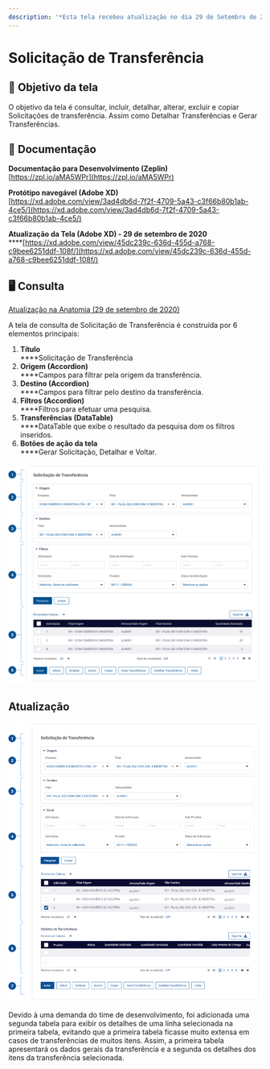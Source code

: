 ```yaml
---
description: '*Esta tela recebeu atualização no dia 29 de Setembro de 2020'
---
```


# Solicitação de Transferência

## 🎯 Objetivo da tela

O objetivo da tela é consultar, incluir, detalhar, alterar, excluir e copiar Solicitações de transferência. Assim como Detalhar Transferências e Gerar Transferências.

## 📝 Documentação

**Documentação para Desenvolvimento (Zeplin)**\
[https://zpl.io/aMA5WPr](https://zpl.io/aMA5WPr)

**Protótipo navegável (Adobe XD)**\
[https://xd.adobe.com/view/3ad4db6d-7f2f-4709-5a43-c3f66b80b1ab-4ce5/](https://xd.adobe.com/view/3ad4db6d-7f2f-4709-5a43-c3f66b80b1ab-4ce5/)

**Atualização da Tela (Adobe XD) - 29 de setembro de 2020**\
****[https://xd.adobe.com/view/45dc239c-636d-455d-a768-c9bee6251ddf-108f/](https://xd.adobe.com/view/45dc239c-636d-455d-a768-c9bee6251ddf-108f/)

## 🖥️ Consulta

[Atualização na Anatomia (29 de setembro de 2020)](https://procenge.gitbook.io/piramide-360/layouts/estoque/tranferencia/solicitacao-de-transferencia#atualizacao)

A tela de consulta de Solicitação de Transferência é construída por 6 elementos principais:

1. **Título**\
   ****Solicitação de Transferência
2. **Origem (Accordion)**\
   ****Campos para filtrar pela origem da transferência.
3. **Destino (Accordion)**\
   ****Campos para filtrar pelo destino da transferência.
4. **Filtros (Accordion)**\
   ****Filtros para efetuar uma pesquisa.
5. **Transferências (DataTable)**\
   ****DataTable que exibe o resultado da pesquisa dom os filtros inseridos.
6. **Botões de ação da tela**\
   ****Gerar Solicitação, Detalhar e Voltar.

![](<../../../.gitbook/assets/image (954).png>)

## Atualização

![](<../../../.gitbook/assets/image (65).png>)

Devido à uma demanda do time de desenvolvimento, foi adicionada uma segunda tabela para exibir os detalhes de uma linha selecionada na primeira tabela, evitando que a primeira tabela ficasse muito extensa em casos de transferências de muitos itens. Assim, a primeira tabela apresentará os dados gerais da transferência e a segunda os detalhes dos itens da transferência selecionada.&#x20;
